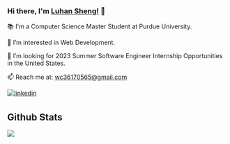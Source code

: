 ### Hi there, I'm [Luhan Sheng!](https://www.linkedin.com/in/luhan-sheng-865234152) 👋

📚 I'm a Computer Science Master Student at Purdue University.

🚀 I’m interested in Web Development.

👀 I’m looking for 2023 Summer Software Engineer Internship Opportunities in the United States.

📫 Reach me at: <a href="mailto:wc36170565@gmail.com">wc36170565@gmail.com</a>



<div align="left">
<!-- <a href="https://github.com/LuhanSheng" target="_blank">
<img src=https://img.shields.io/badge/github-%2324292e.svg?&style=for-the-badge&logo=github&logoColor=white alt=github style="margin-bottom: 5px;" />
</a> -->
  
<a href="https://www.linkedin.com/in/luhan-sheng-865234152" target="_blank">
<img src=https://img.shields.io/badge/linkedin-%231E77B5.svg?&style=for-the-badge&logo=linkedin&logoColor=white alt=linkedin style="margin-bottom: 5px;" />
</a>
  
## Github Stats  
  <a href="https://github.com/LuhanSheng">
    <img align="center" src="https://github-readme-stats.vercel.app/api?username=LuhanSheng&theme=material-palenight" />
  </a>
<!--   <a href="https://github.com/LuhanSheng">
    <img align="center" src="https://github-readme-stats.vercel.app/api/top-langs/?username=LuhanSheng&layout=compact&theme=buefy" />
  </a> -->
